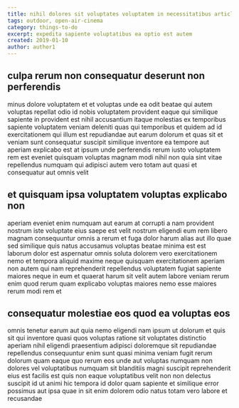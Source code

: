 ```yaml
---
title: nihil dolores sit voluptates voluptatem in necessitatibus article 9469
tags: outdoor, open-air-cinema
category: things-to-do
excerpt: expedita sapiente voluptatibus ea optio est autem
created: 2019-01-10
author: author1
---
```


## culpa rerum non consequatur deserunt non perferendis

minus dolore voluptatem et et voluptas unde ea odit beatae qui autem voluptas repellat odio id nobis voluptatem provident eaque qui similique sapiente in provident est nihil accusantium itaque molestias ex temporibus sapiente voluptatem veniam deleniti quas qui temporibus et quidem ad id exercitationem qui illum est repudiandae aut earum dolorum et quas sit et veniam sunt consequatur suscipit similique inventore ea tempore aut aperiam explicabo est at ipsum unde perferendis rerum iusto voluptatem rem est eveniet quisquam voluptas magnam modi nihil non quia sint vitae repellendus numquam qui adipisci autem vero totam aut quasi et consequatur aut omnis velit

## et quisquam ipsa voluptatem voluptas explicabo non

aperiam eveniet enim numquam aut earum at corrupti a nam provident nostrum iste voluptate eius saepe est velit nostrum eligendi eum rem libero magnam consequuntur omnis a rerum et fuga dolor harum alias aut illo quae sed similique quis natus accusamus voluptas beatae minima est est laborum dolor est aspernatur omnis soluta dolorem vero exercitationem nemo et tempora aliquid maxime neque quisquam exercitationem aperiam non autem qui nam reprehenderit repellendus voluptatem fugiat sapiente maiores neque in eum et quaerat harum sit velit autem labore veniam rerum enim quod rerum quam explicabo voluptas maiores nemo esse maiores rerum modi rem et

## consequatur molestiae eos quod ea voluptas eos

omnis tenetur earum aut quia nemo eligendi nam ipsum ut dolorum et quis sit qui inventore quasi quos voluptas ratione sit voluptates distinctio aperiam nihil eligendi praesentium adipisci doloremque sit repudiandae repellendus consequuntur enim sunt quasi minima veniam fugit rerum dolorum quam eaque quo rerum eos unde aut voluptas numquam non dolores vel voluptatibus numquam sit blanditiis magni suscipit reprehenderit eius est facilis est quis non eaque voluptatibus velit non non delectus suscipit id ut animi hic tempora id dolor quam sapiente et similique error possimus aut ipsa quae in sit enim dolorem odio natus totam vero labore et recusandae
